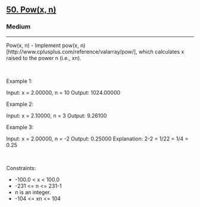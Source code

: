<h2><a href="https://leetcode.com/problems/powx-n/">50. Pow(x, n)</a></h2><h3>Medium</h3><hr>Pow(x, n) - Implement pow(x, n) [http://www.cplusplus.com/reference/valarray/pow/], which calculates x raised to the power n (i.e., xn).

 

Example 1:


Input: x = 2.00000, n = 10
Output: 1024.00000


Example 2:


Input: x = 2.10000, n = 3
Output: 9.26100


Example 3:


Input: x = 2.00000, n = -2
Output: 0.25000
Explanation: 2-2 = 1/22 = 1/4 = 0.25


 

Constraints:

 * -100.0 < x < 100.0
 * -231 <= n <= 231-1
 * n is an integer.
 * -104 <= xn <= 104